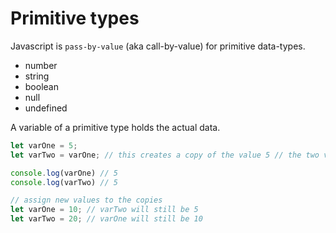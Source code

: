 # Primitive types

Javascript is `pass-by-value` (aka call-by-value) for primitive data-types.

- number
- string
- boolean
- null
- undefined

A variable of a primitive type holds the actual data.

```js
let varOne = 5;
let varTwo = varOne; // this creates a copy of the value 5 // the two variables are not linked in any way

console.log(varOne) // 5
console.log(varTwo) // 5

// assign new values to the copies
let varOne = 10; // varTwo will still be 5
let varTwo = 20; // varOne will still be 10
```
